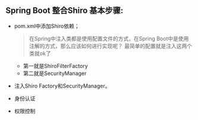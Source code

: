 
## Spring Boot 整合Shiro 基本步骤:

   *  pom.xml中添加Shiro依赖；
      >在Spring中注入类都是使用配置文件的方式，在Spring Boot中是使用注解的方式，那么应该如何进行实现呢？
       最简单的配置就是注入这两个类就ok了 
      * 第一就是ShiroFilterFactory
      * 第二就是SecurityManager
   
   *  注入Shiro Factory和SecurityManager。 
   
   *  身份认证
   
   *  权限控制